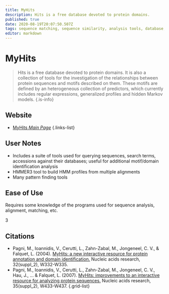 ```yaml
---
title: MyHits
description: Hits is a free database devoted to protein domains.
published: true
date: 2020-08-19T20:07:50.507Z
tags: sequence matching, sequence similarity, analysis tools, database, sequnce analysis, protein domain
editor: markdown
---
```


# MyHits

> Hits is a free database devoted to protein domains. It is also a collection of tools for the investigation of the relationships between protein sequences and motifs described on them. These motifs are defined by an heterogeneous collection of predictors, which currently includes regular expressions, generalized profiles and hidden Markov models. 
{.is-info}

 

## Website 

- [MyHits *Main Page*](https://myhits.sib.swiss/)
 {.links-list}

## User Notes
- Includes a suite of tools used for querying sequences, search terms, accessions against their databases; useful for additional motif/domain identification analysis
- HMMER3 tool to build HMM profiles from multiple alignments
- Many pattern finding tools
## Ease of Use
Requires some knowledge of the programs used for sequence analysis, alignment, matching, etc.

3
## Citations

- Pagni, M., Ioannidis, V., Cerutti, L., Zahn-Zabal, M., Jongeneel, C. V., & Falquet, L. (2004). [MyHits: a new interactive resource for protein annotation and domain identification.](https://academic.oup.com/nar/article/32/suppl_2/W332/1040786) Nucleic acids research, 32(suppl_2), W332-W335.
- Pagni, M., Ioannidis, V., Cerutti, L., Zahn-Zabal, M., Jongeneel, C. V., Hau, J., ... & Falquet, L. (2007). [MyHits: improvements to an interactive resource for analyzing protein sequences.](https://academic.oup.com/nar/article/35/suppl_2/W433/2923197) Nucleic acids research, 35(suppl_2), W433-W437.
{.grid-list}